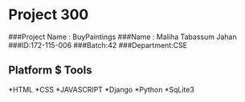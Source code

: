 # Project 300

###Project Name : BuyPaintings
###Name : Maliha Tabassum Jahan
###ID:172-115-006
###Batch:42
###Department:CSE

## Platform $ Tools
*HTML
*CSS
*JAVASCRIPT
*Django
*Python
*SqLite3
